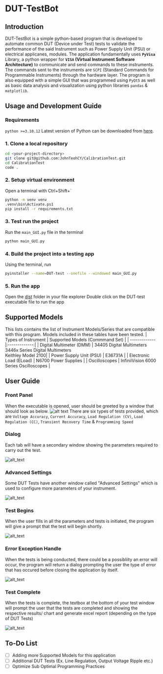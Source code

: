 # DUT-TestBot

## Introduction
DUT-TestBot is a simple python-based program that is developed to automate common DUT (Device under Test) tests to validate the performance of the said Instrument such as Power Supply Unit (PSU) or electrical applicanes, modules. The application fundamentally uses **`PyVisa`** Library, a python wrapper for **`VISA` (Virtual Instrument Software Architecture)** to communicate and send commands to these instruments. The commands sent to the instruments are `SCPI` (Standard Commands for Programmable Instruments) through the hardware layer. The program is also equipped with a simple GUI that was programmed using `PyQt5` as well as basic data analysis and visualization using python libraries `pandas` & `matplotlib`.

## Usage and Development Guide

### Requirements
`python >=3.10.12` Latest version of Python can be downloaded from [here](https://www.python.org/downloads/).

### 1. Clone a local repository
```sh
cd <your-project-directory>
git clone git@github.com:JohnTeohCY/CalibrationTest.git
cd CalibrationTest
code .
```

### 2. Setup virtual environment
Open a terminal with Ctrl+Shift+`
```sh
python -m venv venv
.venv\bin\Activate.ps1
pip install -r requirements.txt
```

### 3. Test run the project
Run the `main_GUI.py` file in the terminal
```sh
python main_GUI.py
```

### 4. Build the project into a testing app
Using the terminal, run
```sh
pyinstaller --name=DUT-test --onefile --windowed main_GUI.py
```

### 5. Run the app
Open the [dist](./dist/) folder in your file explorer
Double click on the DUT-test executable file to run the app

## Supported Models 
This lists contains the list of Instrument Models/Series that are compatible with this program. Models included in these tables have been tested. 
| Types of Instrument      | Supported Models (Commmand Set)           |
| ------------- |:-------------:| 
| Digital Multimeter (DMM)  | 34405 Digital Multimeters <br> 3446x Series Digital Multimeters <br> Keithley Model 2100|
| Power Supply Unit (PSU)   | E36731A     |
| Electronic Load (ELoad)   | N6700 Power Supplies      |
| Oscilloscopes             | InfiniiVision 6000 Series Oscilloscopes |

## User Guide

### Front Panel
When the executable is opened, user should be greeted by a window that should look as below.
![alt text](https://github.com/wong80/DUT-TestBot/blob/main/images/ReadME/FrontPanel.PNG)
There are six types of tests provided, which are `Voltage Accuracy`, `Current Accuracy`, `Load Regulation (CV)`, `Load Regulation (CC)`, `Transient Recovery Time` & `Programming Speed`

### Dialog
Each tab will have a secondary window showing the parameters required to carry out the test.

![alt_text](https://github.com/wong80/DUT-TestBot/blob/main/images/ReadME/Dialog.PNG)

### Advanced Settings
Some DUT Tests have another window called "Advanced Settings" which is used to configure more parameters of your instrument.

![alt_text](https://github.com/wong80/DUT-TestBot/blob/main/images/ReadME/AdvancedSettings.PNG)

### Test Begins
When the user fills in all the parameters and tests is initiated, the program will give a prompt that the test will begin shortly.

![alt_text](https://github.com/wong80/DUT-TestBot/blob/main/images/ReadME/TestStart.PNG)

### Error Exception Handle
When the tests is being conducted, there could be a possibliity an error will occur, the program will return a dialog prompting the user the type of error that has occured before closing the application by itself.

![alt_text](https://github.com/wong80/DUT-TestBot/blob/main/images/ReadME/Error_Handle.PNG)

### Test Complete
When the tests is complete, the textbox at the bottom of your test window will prompt the user that the tests are completed and showing the respective results/ chart and generate excel report (depending on the type of DUT Tests)

![alt_text](https://github.com/wong80/DUT-TestBot/blob/main/images/ReadME/TextBox.PNG)

## To-Do List
- [ ] Adding more Supported Models for this application
- [ ] Additional DUT Tests (Ex. Line Regulation, Output Voltage Ripple etc.)
- [ ] Optimize Sub Optimal Programming Practices
